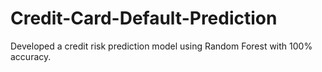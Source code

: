 # Credit-Card-Default-Prediction
Developed a credit risk prediction model using Random Forest with 100% accuracy.
